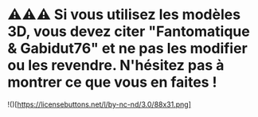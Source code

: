 # ⚠️⚠️⚠️ Si vous utilisez les modèles 3D, vous devez citer "Fantomatique & Gabidut76" et ne pas les modifier ou les revendre. N'hésitez pas à montrer ce que vous en faites !

!()[https://licensebuttons.net/l/by-nc-nd/3.0/88x31.png]
